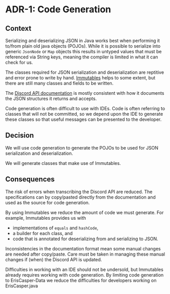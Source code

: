 # ADR-1: Code Generation

## Context

Serializing and deserializing JSON in Java works best when performing it to/from plain old java objects (POJOs).
While it is possible to serialize into generic `JsonNode` or `Map` objects this results in untyped values that
must be referenced via String keys, meaning the compiler is limited in what it can check for us.

The classes required for JSON serialization and deserialization are reptitive and error prone to write by hand.
[Immutables](https://immutables.github.io/) helps to some extent, but there are still many classes and fields to be written.

The [Discord API documentation](https://discordapp.com/developers/docs/intro) is mostly consistent with how it documents
the JSON structures it returns and accepts.

Code generation is often difficult to use with IDEs.
Code is often referring to classes that will not be committed, so we depend upon the IDE to generate these classes
so that useful messages can be presented to the developer.

## Decision

We will use code generation to generate the POJOs to be used for JSON serialization and deserialization.

We will generate classes that make use of Immutables.

## Consequences

The risk of errors when transcribing the Discord API are reduced.
The specifications can by copy/pasted directly from the documentation and used as the source for code generation.

By using Immutables we reduce the amount of code we must generate.
For example, Immutables provides us with
* implementations of `equals` and `hashCode`,
* a builder for each class, and
* code that is annotated for deserializing from and serializing to JSON.

Inconsistencies in the documentation format mean some manual changes are needed after copy/paste.
Care must be taken in managing these manual changes if (when) the Discord API is updated.

Difficulties in working with an IDE should not be undersold, but Immutables already requires working with code generation.
By limiting code generation to ErisCasper-Data we reduce the difficulties for developers working on ErisCasper.java


